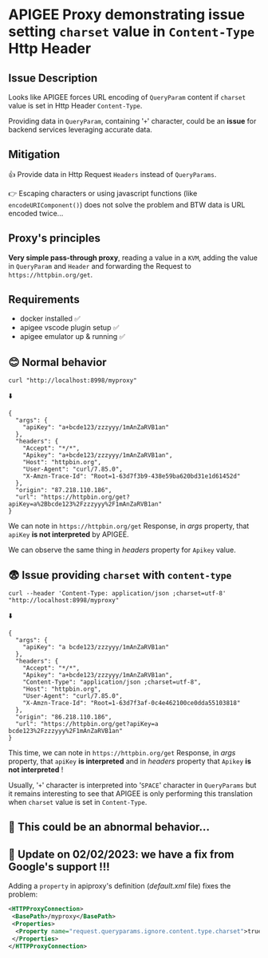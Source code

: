# APIGEE Proxy demonstrating issue setting `charset` value in `Content-Type` Http Header    

## Issue Description

Looks like APIGEE forces URL encoding of `QueryParam` content if `charset` value is set in Http Header `Content-Type`. 

Providing data in `QueryParam`, containing '`+`' character, could be an **issue** for backend services leveraging accurate data.

## Mitigation

:thumbsup: Provide data in Http Request `Headers` instead of `QueryParams`. 

:point_right: Escaping characters or using javascript functions (like  `encodeURIComponent()`) does not solve the problem and BTW data is URL encoded twice...
 
## Proxy's principles

**Very simple pass-through proxy**, reading a value in a `KVM`, adding the value in `QueryParam` and `Header` and forwarding the Request to `https://httpbin.org/get`. 

## Requirements
-  docker installed :white_check_mark:
-  apigee vscode plugin setup :white_check_mark:
-  apigee emulator up & running :white_check_mark:

## :blush: Normal behavior

```
curl "http://localhost:8998/myproxy"
```
:arrow_down:
```
{
  "args": {
    "apiKey": "a+bcde123/zzzyyy/1mAnZaRVB1an"
  }, 
  "headers": {
    "Accept": "*/*", 
    "Apikey": "a+bcde123/zzzyyy/1mAnZaRVB1an", 
    "Host": "httpbin.org", 
    "User-Agent": "curl/7.85.0", 
    "X-Amzn-Trace-Id": "Root=1-63d7f3b9-438e59ba620bd31e1d61452d"
  }, 
  "origin": "87.218.110.186", 
  "url": "https://httpbin.org/get?apiKey=a%2Bbcde123%2Fzzzyyy%2F1mAnZaRVB1an"
}
```

We can note in `https://httpbin.org/get` Response, in _args_ property, that `apiKey` **is not interpreted** by APIGEE.

We can observe the same thing in _headers_ property for `Apikey` value.

## :fearful: Issue providing `charset` with `content-type`

```
curl --header 'Content-Type: application/json ;charset=utf-8' "http://localhost:8998/myproxy"
```
:arrow_down:
```
{
  "args": {
    "apiKey": "a bcde123/zzzyyy/1mAnZaRVB1an"
  }, 
  "headers": {
    "Accept": "*/*", 
    "Apikey": "a+bcde123/zzzyyy/1mAnZaRVB1an", 
    "Content-Type": "application/json ;charset=utf-8", 
    "Host": "httpbin.org", 
    "User-Agent": "curl/7.85.0", 
    "X-Amzn-Trace-Id": "Root=1-63d7f3af-0c4e462100ce0dda55103818"
  }, 
  "origin": "86.218.110.186", 
  "url": "https://httpbin.org/get?apiKey=a bcde123%2Fzzzyyy%2F1mAnZaRVB1an"
}
```

This time, we can note in `https://httpbin.org/get` Response, in _args_ property, that `apiKey` **is interpreted** and in _headers_ property that `Apikey` **is not interpreted** !

Usually, '`+`' character is interpreted into '`SPACE`' character in `QueryParams` but it remains interesting to see that APIGEE is only performing this translation when `charset` value is set in `Content-Type`.

## :rotating_light: This could be an abnormal behavior...

## :tada: Update on 02/02/2023: we have a fix from Google's support !!!
Adding a `property` in apiproxy's definition (_default.xml_ file) fixes the problem:
```xml
<HTTPProxyConnection>
 <BasePath>/myproxy</BasePath>
 <Properties>
  <Property name="request.queryparams.ignore.content.type.charset">true</Property>
 </Properties>
</HTTPProxyConnection>
```
